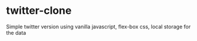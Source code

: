 # twitter-clone
Simple twitter version using vanilla javascript, flex-box css, local storage for the data
